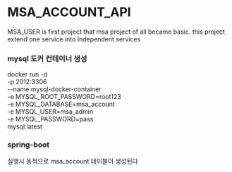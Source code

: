 # MSA_ACCOUNT_API
MSA_USER is first project that msa project of all became basic. this project extend one service into Independent services


### mysql 도커 컨테이너 생성
docker run -d \
-p 2012:3306 \
--name mysql-docker-container \
-e MYSQL_ROOT_PASSWORD=root123 \
-e MYSQL_DATABASE=msa_account \
-e MYSQL_USER=msa_admin \
-e MYSQL_PASSWORD=pass \
mysql:latest

### spring-boot
실행시 동적으로 msa_account 테이블이 생성된다
